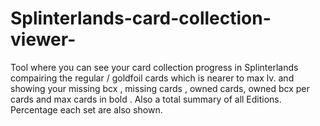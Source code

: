 # Splinterlands-card-collection-viewer-
Tool where you can see your card collection progress in Splinterlands compairing the regular / goldfoil cards which is nearer to max lv. 
and showing your missing bcx , missing cards , owned cards, owned bcx per cards and max cards in bold . Also a total summary of all Editions.
Percentage each set are also shown. 
